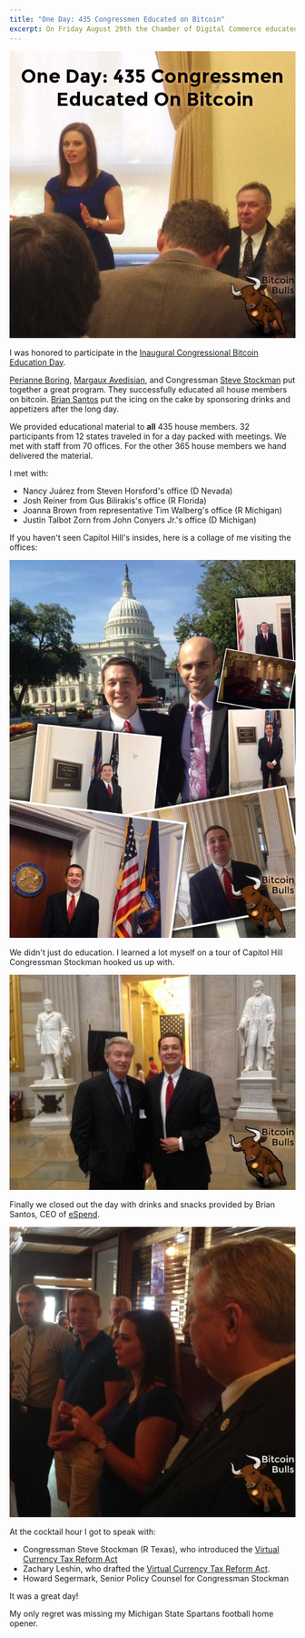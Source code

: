 ```yaml
---
title: "One Day: 435 Congressmen Educated on Bitcoin"
excerpt: On Friday August 29th the Chamber of Digital Commerce educated all 435 congressional offices on bitcoin.
---
```


![Perianne Boring and Representative Steve Stockman kick off Congressional Bitcoin Education Day](/images/one-day-435-congressmen-educated-on-bitcoin.jpg)

I was honored to participate in the [Inaugural Congressional Bitcoin Education Day](http://www.digitalchamber.org/btc-education-day.html).

[Perianne Boring](https://twitter.com/PerianneDC), [Margaux Avedisian](https://twitter.com/MargauxWithAnX), and Congressman [Steve Stockman](https://twitter.com/SteveWorks4You) put together a great program. They successfully educated all house members on bitcoin. [Brian Santos](https://twitter.com/BrianSantoshi) put the icing on the cake by sponsoring drinks and appetizers after the long day. 

We provided educational material to **all** 435 house members. 32 participants from 12 states traveled in for a day packed with meetings. We met with staff from 70 offices. For the other 365 house members we hand delivered the material.

I met with: 

* Nancy Juárez from Steven Horsford's office (D Nevada)
* Josh Reiner from Gus Bilirakis's office (R Florida)
* Joanna Brown from representative Tim Walberg's office (R Michigan)
* Justin Talbot Zorn from John Conyers Jr.'s office (D Michigan)

If you haven't seen Capitol Hill's insides, here is a collage of me visiting the offices:

![David Smith visiting congressional offices](/images/dave-bitcoin-edu-day-collage.jpg)

We didn't just do education. I learned a lot myself on a tour of Capitol Hill Congressman Stockman hooked us up with.

![Bob Anderson and David Smith touring Capitol Hill](/images/bob-anderson-david-smith.jpg)


Finally we closed out the day with drinks and snacks provided by Brian Santos, CEO of [eSpend](http://www.espend.com/).

![Perianne Boring and Representative Steve Stockman closing out the event](/images/congressional-education-day-close-out.jpg)

At the cocktail hour I got to speak with:

 * Congressman Steve Stockman (R Texas), who introduced the [Virtual Currency Tax Reform Act](https://www.govtrack.us/congress/bills/113/hr4602/text)
 * Zachary Leshin, who drafted the [Virtual Currency Tax Reform Act](http://stockman.house.gov/media-center/press-releases/stockman-plans-to-introduce-the-virtual-currency-tax-reform-act).
 * Howard Segermark, Senior Policy Counsel for Congressman Stockman


It was a great day!

My only regret was missing my Michigan State Spartans football home opener.